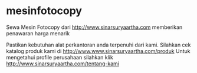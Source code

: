 # mesinfotocopy
Sewa Mesin Fotocopy dari http://www.sinarsuryaartha.com memberikan penawaran harga menarik

Pastikan kebutuhan alat perkantoran anda terpenuhi dari kami. Silahkan cek katalog produk kami di http://www.www.sinarsuryaartha.com/produk
Untuk mengetahui profile perusahaan silahkan klik http://www.sinarsuryaartha.com/tentang-kami

